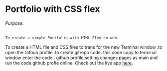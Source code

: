 # Portfolio with CSS flex

###### Purpose:
    To create a simple Portfolio with HTML Flex on web.

 To create a HTML file and CSS files to trans for the new Terminal window .to open the Github profile .to create gitrepo code. this code copy to terminal window enter the code . github profile setting changes pages as main and run the code github profle online. Check out the live app [here](https://subrahmanyam-brs.github.io/Goal-5/).
 
 
